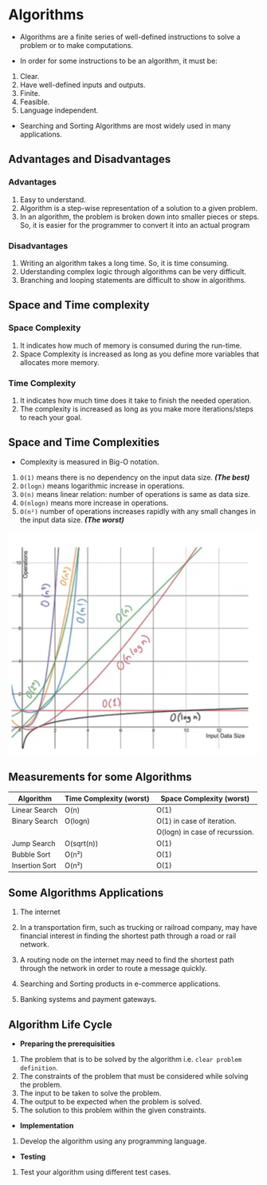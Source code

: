 # Algorithms

- Algorithms are a finite series of well-defined instructions to solve a problem or to make computations.

- In order for some instructions to be an algorithm, it must be: 
1. Clear.
2. Have well-defined inputs and outputs.
3. Finite.
4. Feasible.
5. Language independent.

- Searching and Sorting Algorithms are most widely used in many applications.

## Advantages and Disadvantages

### Advantages

1. Easy to understand.
2. Algorithm is a step-wise representation of a solution to a given problem.
3. In an algorithm, the problem is broken down into smaller pieces or steps. So, it is easier for the programmer to convert it into an actual program

### Disadvantages

1. Writing an algorithm takes a long time. So, it is time consuming.
2. Uderstanding complex logic through algorithms can be very difficult.
3. Branching and looping statements are difficult to show in algorithms.

## Space and Time complexity

### Space Complexity

1. It indicates how much of memory is consumed during the run-time.
2. Space Complexity is increased as long as you define more variables that allocates more memory.

### Time Complexity

1. It indicates how much time does it take to finish the needed operation.
2. The complexity is increased as long as you make more iterations/steps to reach your goal.

## Space and Time Complexities

- Complexity is measured in Big-O notation.

1. `O(1)` means there is no dependency on the input  data size. ***(The best)***
2. `O(logn)` means logarithmic increase in operations.
3. `O(n)` means linear relation: number of operations is same as data size.
4. `O(nlogn)` means more increase in operations.
5. `O(n²)` number of operations increases rapidly with any small changes in the input data size. ***(The worst)***

![Graph](<Screenshot from 2024-04-14 03-21-34.png>)

## Measurements for some Algorithms

|   Algorithm     | Time Complexity (worst) | Space Complexity (worst)      |
|-----------------|-------------------------|-------------------------------|
| Linear Search   | O(n)                    | O(1)                          |
| Binary Search   | O(logn)                 | O(1) in case of iteration.    |
|                 |                         | O(logn) in case of recurssion.|
| Jump Search     | O(sqrt(n))              | O(1)                          |
| Bubble Sort     | O(n²)                   | O(1)                          |
| Insertion Sort  | O(n²)                   | O(1)                          |

## Some Algorithms Applications

1. The internet

2. In a transportation firm, such as trucking or railroad company, may have financial interest in finding the shortest path through a road or rail network.

3. A routing node on the internet may need to find the shortest path through the network in order to route a message quickly.

4. Searching and Sorting products in e-commerce applications.

5. Banking systems and payment gateways.

## Algorithm Life Cycle

- **Preparing the prerequisities**
1. The problem that is to be solved by the algorithm i.e. `clear problem definition`.
2. The constraints of the problem that must be considered while solving the problem.
3. The input to be taken to solve the problem.
4. The output to be expected when the problem is solved.
5. The solution to this problem within the given constraints.

- **Implementation**
1. Develop the algorithm using any programming language.

- **Testing**
1. Test your algorithm using different test cases.
